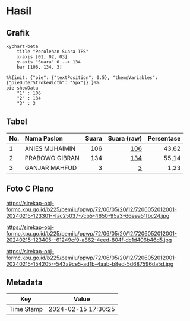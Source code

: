 # Hasil

## Grafik

```mermaid
xychart-beta
    title "Perolehan Suara TPS"
    x-axis [01, 02, 03]
    y-axis "Suara" 0 --> 134
    bar [106, 134, 3]
```

```mermaid
%%{init: {"pie": {"textPosition": 0.5}, "themeVariables": {"pieOuterStrokeWidth": "5px"}} }%%
pie showData
    "1" : 106
    "2" : 134
    "3" : 3
```

## Tabel

| No. | Nama Paslon    | Suara | Suara (raw) | Persentase |
|:--- |:-------------- | -----:| -----------:| ----------:|
| 1   | ANIES MUHAIMIN | 106   | [106][p-1]  | 43,62      |
| 2   | PRABOWO GIBRAN | 134   | [134][p-2]  | 55,14      |
| 3   | GANJAR MAHFUD  | 3     | [3][p-3]    | 1,23       |


[p-1]: https://github.com/gigit-pemilu/pemilu-2024-72-sulawesi-tengah/blob/main/pilpres/hitung-suara/sub/72-sulawesi-tengah/sub/06-morowali/sub/05-bungku-tengah/sub/2012-tofuti/sub/001-tps/sub/paslon-1.txt
[p-2]: https://github.com/gigit-pemilu/pemilu-2024-72-sulawesi-tengah/blob/main/pilpres/hitung-suara/sub/72-sulawesi-tengah/sub/06-morowali/sub/05-bungku-tengah/sub/2012-tofuti/sub/001-tps/sub/paslon-2.txt
[p-3]: https://github.com/gigit-pemilu/pemilu-2024-72-sulawesi-tengah/blob/main/pilpres/hitung-suara/sub/72-sulawesi-tengah/sub/06-morowali/sub/05-bungku-tengah/sub/2012-tofuti/sub/001-tps/sub/paslon-3.txt

## Foto C Plano

https://sirekap-obj-formc.kpu.go.id/b225/pemilu/ppwp/72/06/05/20/12/7206052012001-20240215-123301--fac25037-7cb5-4650-95a3-66eea51fbc24.jpg

https://sirekap-obj-formc.kpu.go.id/b225/pemilu/ppwp/72/06/05/20/12/7206052012001-20240215-123405--61249cf9-a862-4eed-804f-dc1d406b46d5.jpg

https://sirekap-obj-formc.kpu.go.id/b225/pemilu/ppwp/72/06/05/20/12/7206052012001-20240215-154205--543a9ce5-ad1b-4aab-b8ed-5d687596da5d.jpg


## Metadata

| Key        | Value               |
| ---------- | ------------------- |
| Time Stamp | 2024-02-15 17:30:25 |



